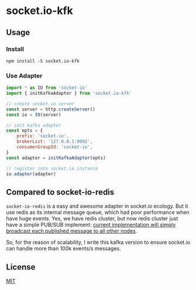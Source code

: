 # socket.io-kfk

## Usage

### Install

```shell
npm install -S socket.io-kfk
```

### Use Adapter

```js
import * as IO from 'socket-io'
import { initKafkaAdapter } from 'socket.io-kfk'

// create socket.io server
const server = http.createServer()
const io = IO(server)

// init kafka adapter
const opts = {
	prefix: 'socket-io',
	brokerList: '127.0.0.1:9092',
	consumerGroupId: 'socket-io',
}
const adapter = initKafkaAdapter(opts)

// register into socket.io instance
io.adapter(adapter)
```

## Compared to socket-io-redis

`socket-io-redis` is a easy and awesome adapter in socket.io ecology. But it use redis as its internal message queue, which had poor performance when have huge events. Yes, we have redis cluster, but now redis cluster just have a simple PUB/SUB implement: [current implementation will simply broadcast each published message to all other nodes](https://redis.io/topics/cluster-spec).

So, for the reason of scalability, I write this kafka version to ensure socket.io can handle more than 100k events/s messages.

## License

[MIT](https://github.com/joway/socket.io-kfk/blob/master/LICENSE)